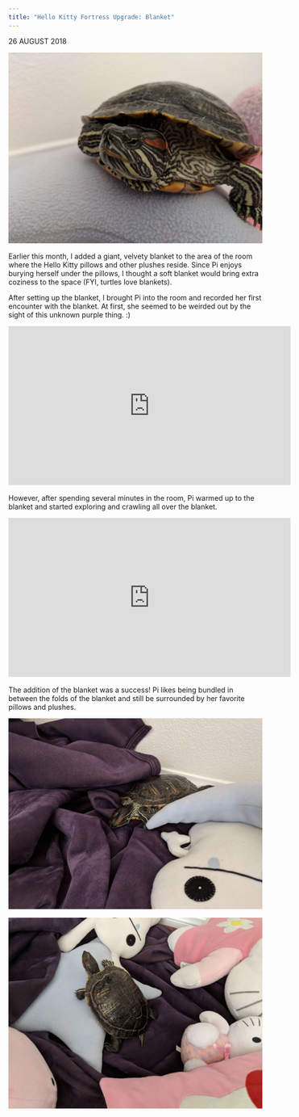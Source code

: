 ```yaml
---
title: "Hello Kitty Fortress Upgrade: Blanket"
---
```


26 AUGUST 2018

![Pi Side View](/assets/imgs/IMG_20180805_130622-compressed.jpg)

Earlier this month, I added a giant, velvety blanket to the area of the room where the Hello Kitty pillows and other plushes reside. Since Pi enjoys burying herself under the pillows, I thought a soft blanket would bring extra coziness to the space (FYI, turtles love blankets).

After setting up the blanket, I brought Pi into the room and recorded her first encounter with the blanket. At first, she seemed to be weirded out by the sight of this unknown purple thing. :)

<iframe width="560" height="315" src="https://www.youtube.com/embed/6Tor9PnaBk0" title="YouTube video player" frameborder="0" allow="accelerometer; autoplay; clipboard-write; encrypted-media; gyroscope; picture-in-picture" allowfullscreen></iframe>

However, after spending several minutes in the room, Pi warmed up to the blanket and started exploring and crawling all over the blanket.

<iframe width="560" height="315" src="https://www.youtube.com/embed/KPtaCXBF4cs" title="YouTube video player" frameborder="0" allow="accelerometer; autoplay; clipboard-write; encrypted-media; gyroscope; picture-in-picture" allowfullscreen></iframe>

The addition of the blanket was a success! Pi likes being bundled in between the folds of the blanket and still be surrounded by her favorite pillows and plushes.

![Pi on Purple Blanket Head Down](/assets/imgs/IMG_20180805_130413-compressed.jpg)

![Pi on Purple Blanket Looking Up](/assets/imgs/IMG_20180811_132354-compressed.jpg)